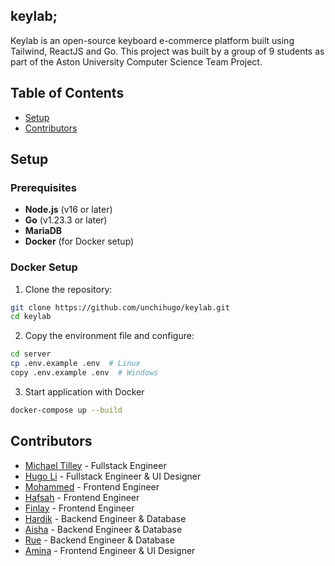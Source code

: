 ## keylab;

Keylab is an open-source keyboard e-commerce platform built using Tailwind, ReactJS and Go. This project was built by a group of 9 students as part of the Aston University Computer Science Team Project. 

## Table of Contents

- [Setup](#Setup)
- [Contributors](#contributors)

## Setup

### Prerequisites

- **Node.js** (v16 or later)
- **Go** (v1.23.3 or later) 
- **MariaDB** 
- **Docker** (for Docker setup)

### Docker Setup

1. Clone the repository:

```bash
git clone https://github.com/unchihugo/keylab.git
cd keylab
```

2. Copy the environment file and configure:

```bash
cd server
cp .env.example .env  # Linux
copy .env.example .env  # Windows
```

3. Start application with Docker

```bash
docker-compose up --build
```

## Contributors

- [Michael Tilley](https://github.com/michaeltukdev) - Fullstack Engineer
- [Hugo Li](https://github.com/unchihugo) - Fullstack Engineer & UI Designer
- [Mohammed](https://github.com/Baburi19) - Frontend Engineer 
- [Hafsah](https://github.com/Artichaze1) - Frontend Engineer
- [Finlay](https://github.com/fxnners) - Frontend Engineer
- [Hardik](https://github.com/hg03-cloud) - Backend Engineer & Database
- [Aisha](https://github.com/aishafh3) - Backend Engineer & Database
- [Rue](https://github.com/ruwaida11) - Backend Engineer & Database
- [Amina](https://github.com/amina3bdul) - Frontend Engineer & UI Designer